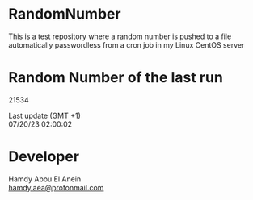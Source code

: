 # RandomNumber    
This is a test repository where a random number is pushed to a file automatically passwordless from a cron job in my Linux CentOS server    
# Random Number of the last run   
21534
      
Last update (GMT +1)    
07/20/23 02:00:02
# Developer    
Hamdy Abou El Anein   
hamdy.aea@protonmail.com
